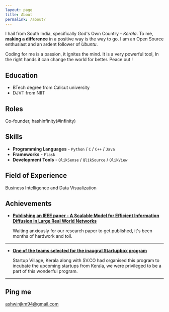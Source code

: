 ```yaml
---
layout: page
title: About
permalink: /about/
---
```


I hail from South India, specifically God's Own Country - *Kerala*. To me, **making a difference**  in a positive way is the way to go. I am an Open Source enthusiast and an ardent follower of *Ubuntu*.

Coding for me is a passion, it ignites the mind. It is a very powerful tool, In the right hands it can change the world for better. 
Peace out !

## Education

* BTech degree from Calicut university
* DJVT from NIIT

## Roles

Co-founder, hashinfinity(#infinity)

## Skills

* **Programming Languages** - `Python` / `C` / `C++` / `Java`
* **Frameworks** - `Flask`     
* **Development Tools** - `QlikSense` / `QlikSource` / `QlikView`

## Field of Experience

Business Intelligence and Data Visualization
    
## Achievements


* [**Publishing an IEEE paper -  A Scalable Model for Efficient Information Diffusion in Large Real World Networks**](#) 
   
  Waiting anxiously for our research paper to get published, it's been months of hardwork and toil.

***

* [**One of the teams selected for the inaugral Startupbox program**](#) 

    Startup Village, Kerala along with SV.CO had organised this program to incubate the upcoming startups from Kerala, we were privileged to be a part of this wonderful program.

***



## Ping me

[ashwinjkm94@gmail.com](mailto:ashwinjkm94@gmail.com)
